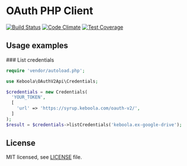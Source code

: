 # OAuth PHP Client

[![Build Status](https://travis-ci.org/keboola/oauth-v2-php-client.svg?branch=master)](https://travis-ci.org/keboola/oauth-v2-php-client)
[![Code Climate](https://codeclimate.com/github/keboola/oauth-v2-bundle/badges/gpa.svg)](https://codeclimate.com/github/keboola/oauth-v2-bundle)
[![Test Coverage](https://codeclimate.com/github/keboola/oauth-v2-bundle/badges/coverage.svg)](https://codeclimate.com/github/keboola/oauth-v2-bundle/coverage)

## Usage examples

### List credentials

```php
require 'vendor/autoload.php';

use Keboola\OAuthV2Api\Credentials;

$credentials = new Credentials(
  'YOUR_TOKEN',
  [
    'url' => 'https://syrup.keboola.com/oauth-v2/',
  ]
);
$result = $credentials->listCredentials('keboola.ex-google-drive');
```


## License

MIT licensed, see [LICENSE](./LICENSE) file.
